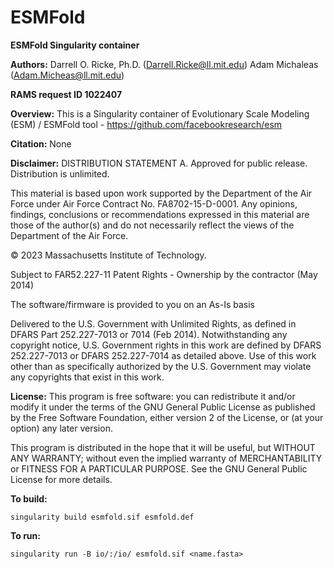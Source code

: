 # ESMFold
**ESMFold Singularity container**

**Authors:** Darrell O. Ricke, Ph.D. (Darrell.Ricke@ll.mit.edu)
             Adam Michaleas (Adam.Micheas@ll.mit.edu)

**RAMS request ID 1022407**

**Overview:**
This is a Singularity container of Evolutionary Scale Modeling (ESM) / ESMFold tool - https://github.com/facebookresearch/esm

**Citation:** None

**Disclaimer:**
DISTRIBUTION STATEMENT A. Approved for public release. Distribution is unlimited.

This material is based upon work supported by the Department of the Air Force under 
Air Force Contract No. FA8702-15-D-0001. Any opinions, findings, conclusions or 
recommendations expressed in this material are those of the author(s) and do not 
necessarily reflect the views of the Department of the Air Force.

© 2023 Massachusetts Institute of Technology.

Subject to FAR52.227-11 Patent Rights - Ownership by the contractor (May 2014)

The software/firmware is provided to you on an As-Is basis

Delivered to the U.S. Government with Unlimited Rights, as defined in DFARS 
Part 252.227-7013 or 7014 (Feb 2014). Notwithstanding any copyright notice, 
U.S. Government rights in this work are defined by DFARS 252.227-7013 or 
DFARS 252.227-7014 as detailed above. Use of this work other than as specifically 
authorized by the U.S. Government may violate any copyrights that exist in this work.

**License:**
This program is free software: you can redistribute it and/or modify
it under the terms of the GNU General Public License as published by
the Free Software Foundation, either version 2 of the License, or
(at your option) any later version.

This program is distributed in the hope that it will be useful,
but WITHOUT ANY WARRANTY; without even the implied warranty of
MERCHANTABILITY or FITNESS FOR A PARTICULAR PURPOSE.  See the
GNU General Public License for more details.


**To build:** 

    singularity build esmfold.sif esmfold.def

**To run:** 

    singularity run -B io/:/io/ esmfold.sif <name.fasta>
